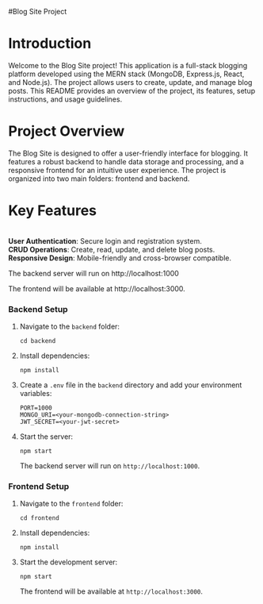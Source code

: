 #Blog Site Project
<h1>Introduction</h1>
<p>Welcome to the Blog Site project! This application is a full-stack blogging platform developed using the MERN stack (MongoDB, Express.js, React, and Node.js). The project allows users to create, update, and manage blog posts. This README provides an overview of the project, its features, setup instructions, and usage guidelines.</p>

<h1>Project Overview</h1>
<p>The Blog Site is designed to offer a user-friendly interface for blogging. It features a robust backend to handle data storage and processing, and a responsive frontend for an intuitive user experience. The project is organized into two main folders: frontend and backend.</p>

<h1>Key Features</h1><br>
<b>User Authentication</b>: Secure login and registration system.<br>
<b>CRUD Operations</b>: Create, read, update, and delete blog posts.<br>
<b>Responsive Design</b>: Mobile-friendly and cross-browser compatible.<br>

The backend server will run on http://localhost:1000

The frontend will be available at http://localhost:3000.

<h3>Backend Setup</h3>
    <ol>
        <li>Navigate to the <code>backend</code> folder:
            <pre><code>cd backend</code></pre>
        </li>
        <li>Install dependencies:
            <pre><code>npm install</code></pre>
        </li>
        <li>Create a <code>.env</code> file in the <code>backend</code> directory and add your environment variables:
            <pre><code>PORT=1000
MONGO_URI=&lt;your-mongodb-connection-string&gt;
JWT_SECRET=&lt;your-jwt-secret&gt;</code></pre>
        </li>
        <li>Start the server:
            <pre><code>npm start</code></pre>
            The backend server will run on <code>http://localhost:1000</code>.
        </li>
    </ol>

<h3>Frontend Setup</h3>
    <ol>
        <li>Navigate to the <code>frontend</code> folder:
            <pre><code>cd frontend</code></pre>
        </li>
        <li>Install dependencies:
            <pre><code>npm install</code></pre>
        </li>
        <li>Start the development server:
            <pre><code>npm start</code></pre>
            The frontend will be available at <code>http://localhost:3000</code>.
        </li>
    </ol>
